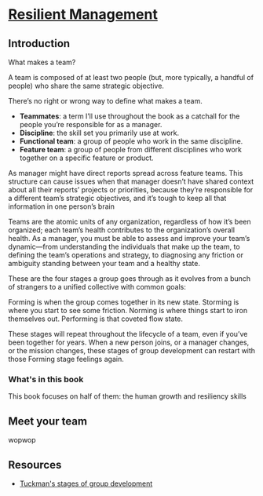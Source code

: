# [Resilient Management](https://www.goodreads.com/book/show/45767533-resilient-management)

## Introduction

What makes a team?

A team is composed of at least two people (but, more typically, a handful of people) who share the same strategic objective.

There’s no right or wrong way to define what makes a team.

- **Teammates**: a term I’ll use throughout the book as a catchall for the people you’re responsible for as a manager.
- **Discipline**: the skill set you primarily use at work.
- **Functional team**: a group of people who work in the same discipline.
- **Feature team**: a group of people from different disciplines who work together on a specific feature or product.

As manager might have direct reports spread across feature teams. This structure can cause issues when that manager doesn’t have shared context about all their reports’ projects or priorities, because they’re responsible for a different team’s strategic objectives, and it’s tough to keep all that information in one person’s brain

Teams are the atomic units of any organization, regardless of how it’s been organized; each team’s health contributes to the organization’s overall health. As a manager, you must be able to assess and improve your team’s dynamic—from understanding the individuals that make up the team, to defining the team’s operations and strategy, to diagnosing any friction or ambiguity standing between your team and a healthy state.

These are the four stages a group goes through as it evolves from a bunch of strangers to a unified collective with common goals:

Forming is when the group comes together in its new state.
Storming is where you start to see some friction.
Norming is where things start to iron themselves out.
Performing is that coveted flow state.

These stages will repeat throughout the lifecycle of a team, even if you’ve been together for years. When a new person joins, or a manager changes, or the mission changes, these stages of group development can restart with those Forming stage feelings again.

### What's in this book

This book focuses on half of them: the human growth and resiliency skills

## Meet your team

wopwop

## Resources

* [Tuckman's stages of group development](https://en.wikipedia.org/wiki/Tuckman's_stages_of_group_development)
